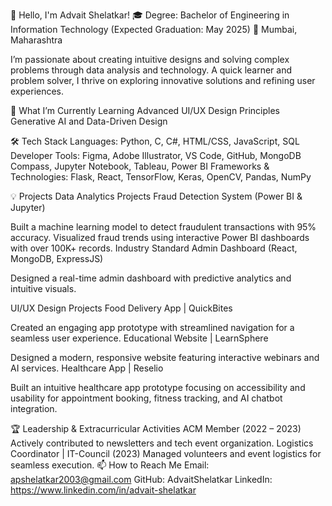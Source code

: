 👋 Hello, I'm Advait Shelatkar!
🎓 Degree: Bachelor of Engineering in Information Technology (Expected Graduation: May 2025)
📍 Mumbai, Maharashtra

I’m passionate about creating intuitive designs and solving complex problems through data analysis and technology. A quick learner and problem solver, I thrive on exploring innovative solutions and refining user experiences.

🌱 What I’m Currently Learning
Advanced UI/UX Design Principles
Generative AI and Data-Driven Design

🛠️ Tech Stack
Languages: Python, C, C#, HTML/CSS, JavaScript, SQL
Developer Tools: Figma, Adobe Illustrator, VS Code, GitHub, MongoDB Compass, Jupyter Notebook, Tableau, Power BI
Frameworks & Technologies: Flask, React, TensorFlow, Keras, OpenCV, Pandas, NumPy

💡 Projects
Data Analytics Projects
Fraud Detection System (Power BI & Jupyter)

Built a machine learning model to detect fraudulent transactions with 95% accuracy.
Visualized fraud trends using interactive Power BI dashboards with over 100K+ records.
Industry Standard Admin Dashboard (React, MongoDB, ExpressJS)

Designed a real-time admin dashboard with predictive analytics and intuitive visuals.

UI/UX Design Projects
Food Delivery App | QuickBites

Created an engaging app prototype with streamlined navigation for a seamless user experience.
Educational Website | LearnSphere

Designed a modern, responsive website featuring interactive webinars and AI services.
Healthcare App | Reselio

Built an intuitive healthcare app prototype focusing on accessibility and usability for appointment booking, fitness tracking, and AI chatbot integration.

🏆 Leadership & Extracurricular Activities
ACM Member (2022 – 2023)
Actively contributed to newsletters and tech event organization.
Logistics Coordinator | IT-Council (2023)
Managed volunteers and event logistics for seamless execution.
📫 How to Reach Me
Email: apshelatkar2003@gmail.com
GitHub: AdvaitShelatkar
LinkedIn: [https://www.linkedin.com/in/advait-shelatkar ](https://www.linkedin.com/in/advait-shelatkar) 
<!---
AdvaitShelatkar/AdvaitShelatkar is a ✨ special ✨ repository because its `README.md` (this file) appears on your GitHub profile.
You can click the Preview link to take a look at your changes.
--->
